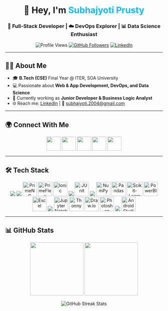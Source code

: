 <!-- Profile Header -->
<h1 align="center">👋 Hey, I'm <span style="color:#00BFFF;">Subhajyoti Prusty</span></h1>
<h3 align="center">🚀 Full-Stack Developer | ☁️ DevOps Explorer | 📊 Data Science Enthusiast</h3>

<p align="center">
  <img src="https://komarev.com/ghpvc/?username=subhajyoti-prusty&label=Profile%20views&color=blue&style=for-the-badge" alt="Profile Views" />
  <a href="https://github.com/subhajyoti-prusty?tab=followers"><img src="https://img.shields.io/github/followers/subhajyoti-prusty?logo=github&style=for-the-badge" alt="GitHub Followers" /></a>
  <a href="https://www.linkedin.com/in/subhajyoti-prusty-46b498257/"><img src="https://img.shields.io/badge/LinkedIn-Connect-blue?style=for-the-badge&logo=linkedin" alt="LinkedIn" /></a>
</p>

---

## 👨‍🎓 About Me
- 🎓 **B.Tech (CSE)** Final Year @ ITER, SOA University  
- 💻 Passionate about **Web & App Development, DevOps, and Data Science**  
- 🌟 Currently working as **Junior Developer & Business Logic Analyst**  
- 🌐 Reach me: [LinkedIn](https://www.linkedin.com/in/subhajyoti-prusty-46b498257/) | 📧 subhajyoti.2004@gmail.com  

---

## 🌍 Connect With Me
<p align="center">
  <a href="https://www.linkedin.com/in/subhajyoti-prusty-46b498257/" target="_blank"><img src="https://skillicons.dev/icons?i=linkedin" height="45"/></a>
  <a href="https://twitter.com/SubhajyotiPrus1" target="_blank"><img src="https://skillicons.dev/icons?i=twitter" height="45"/></a>
  <a href="https://github.com/subhajyoti-prusty" target="_blank"><img src="https://skillicons.dev/icons?i=github" height="45"/></a>
  <a href="https://leetcode.com/Subhajyoti-Prusty/" target="_blank"><img src="https://img.icons8.com/external-tal-revivo-shadow-tal-revivo/48/null/external-level-up-your-coding-skills-and-quickly-land-a-job-logo-shadow-tal-revivo.png" height="45"/></a>
  <a href="https://www.hackerrank.com/profile/subhajyoti_20041" target="_blank"><img src="https://img.icons8.com/windows/64/02b875/hackerrank.png" height="45"/></a>
</p>

---

## 🛠️ Tech Stack

<!-- ### 🔹 Languages  -->
<p align="center">
  <img src="https://skillicons.dev/icons?i=c,cpp,java,python,html,css,js,ts" />


<!-- ### 🔹 Frameworks, Libraries & Tools  -->

  <img src="https://skillicons.dev/icons?i=angular,bootstrap,tailwind,jquery,git,postman,figma" />
  <img src="https://www.primefaces.org/wp-content/uploads/2018/05/primeng-logo.png" height="45" title="PrimeNG"/> 
  <img src="https://pbs.twimg.com/profile_images/1662024981302132740/Y0uz-3YC_400x400.jpg" height="45" title="PrimeFlex"/> 
  <img src="https://cdn.iconscout.com/icon/free/png-256/free-ionic-3521510-2945013.png" height="45" title="Ionic"/>


<!-- ### 🔹 Backend & Databases  -->

  <img src="https://skillicons.dev/icons?i=spring,mysql,postgresql,maven,gradle,hibernate" />
  <img src="https://junit.org/junit5/assets/img/junit5-logo.png" height="45" title="JUnit"/>


<!-- ### 🔹 Data Science & Analytics  -->

  <img src="https://skillicons.dev/icons?i=python" />
  <img src="https://cdn.worldvectorlogo.com/logos/numpy-1.svg" height="45" title="NumPy"/>
  <img src="https://upload.wikimedia.org/wikipedia/commons/thumb/2/22/Pandas_mark.svg/1200px-Pandas_mark.svg.png" height="45" title="Pandas"/>
  <img src="https://e7.pngegg.com/pngimages/39/4/png-clipart-logo-scikit-learn-python-github-machine-learning-text-orange.png" height="45"  width="50" title="Scikit-Learn"/>
  <img src="https://upload.wikimedia.org/wikipedia/commons/thumb/c/cf/New_Power_BI_Logo.svg/630px-New_Power_BI_Logo.svg.png" height="45" title="PowerBI"/>
  <img src="https://i.pinimg.com/736x/13/88/5f/13885f590c6070c7f106b0f19a17ab9b.jpg" height="45" title="Excel"/>


<!-- ### 🔹 IDEs & Tools   -->

  <img src="https://skillicons.dev/icons?i=vscode,eclipse,linux" />
  <img src="https://upload.wikimedia.org/wikipedia/commons/thumb/3/38/Jupyter_logo.svg/883px-Jupyter_logo.svg.png" height="45" title="Jupyter Notebook"/>
  <img src="https://upload.wikimedia.org/wikipedia/commons/e/e2/Thonny_logo.png" height="45" title="Thonny"/>
  <img src="https://upload.wikimedia.org/wikipedia/commons/thumb/3/3e/Diagrams.net_Logo.svg/1200px-Diagrams.net_Logo.svg.png" height="45" title="Draw.io"/>
  <img src="https://i.pinimg.com/originals/9c/ea/ba/9ceaba69b7a9f89158ff953107978f3e.png" height="45" title="Photoshop"/>
  <img src="https://skillicons.dev/icons?i=figma" />
  <img src="https://uxwing.com/wp-content/themes/uxwing/download/brands-and-social-media/android-studio-icon.png" height="45" title="Android Studio"/>
</p>

---

## 📊 GitHub Stats
<p align="center">
  <img src="https://github-readme-stats.vercel.app/api?username=subhajyoti-prusty&show_icons=true&theme=tokyonight" height="170px"/>
  <img src="https://github-readme-stats.vercel.app/api/top-langs/?username=subhajyoti-prusty&layout=compact&theme=tokyonight" height="170px"/>
</p>

<p align="center">
  <img src="https://github-readme-streak-stats.herokuapp.com/?user=subhajyoti-prusty&theme=tokyonight" alt="GitHub Streak Stats" />
</p>
